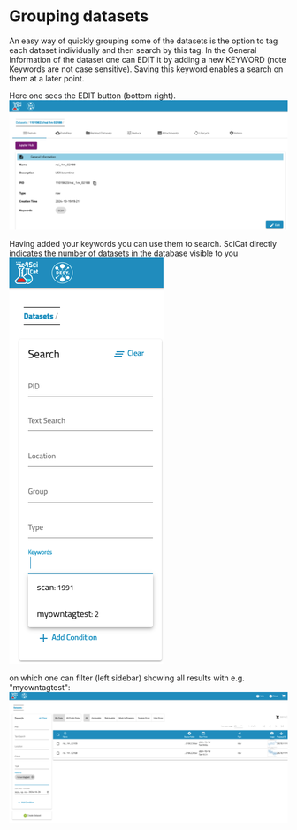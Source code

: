 # Grouping datasets
An easy way of quickly grouping some of the datasets is the option to tag each dataset individually and then search by this tag. In the General Information of the dataset one can EDIT it by adding a new KEYWORD (note Keywords are not case sensitive). Saving this keyword enables a search on them at a later point. 

Here one sees the EDIT button (bottom right).
![first photo](img/groupingByTagging/groupingByTagging_editbutton.png)

Having added your keywords you can use them to search. SciCat directly indicates the number of datasets in the database visible to you
![second one](img/groupingByTagging/groupingByTagging_searchresults.png)

on which one can filter (left sidebar) showing all results with e.g. "myowntagtest":
![same topic](img/groupingByTagging_searchresults2.png)

